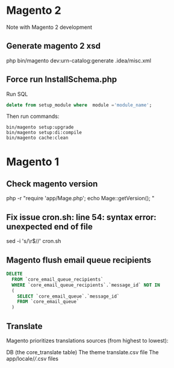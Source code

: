 # Magento 2
Note with Magento 2 development


## Generate magento 2 xsd
php bin/magento dev:urn-catalog:generate .idea/misc.xml

## Force run InstallSchema.php 
Run SQL
```sql
delete from setup_module where  module ='module_name';
```
Then run commands:
```
bin/magento setup:upgrade
bin/magento setup:di:compile
bin/magento cache:clean
```

# Magento 1

## Check magento version
php -r "require 'app/Mage.php'; echo Mage::getVersion(); "

## Fix issue cron.sh: line 54: syntax error: unexpected end of file
sed -i 's/\r$//' cron.sh

## Magento flush email queue recipients
```sql
DELETE 
  FROM `core_email_queue_recipients` 
  WHERE `core_email_queue_recipients`.`message_id` NOT IN 
  (
    SELECT `core_email_queue`.`message_id` 
    FROM `core_email_queue`
  )
```
## Translate

Magento prioritizes translations sources (from highest to lowest):

DB (the core_translate table)
The theme translate.csv file
The app/locale/*/*.csv files
